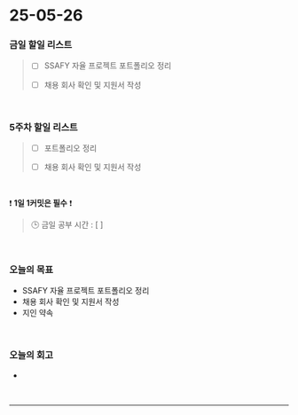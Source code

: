 # 25-05-26

### 금일 할일 리스트
> - [ ] SSAFY 자율 프로젝트 포트폴리오 정리
>
> - [ ] 채용 회사 확인 및 지원서 작성

<br/>

### 5주차 할일 리스트

> - [ ] 포트폴리오 정리
>
> - [ ] 채용 회사 확인 및 지원서 작성

<br/>

❗ **1일 1커밋은 필수** ❗

> 🕒 금일 공부 시간 : [  ]

<br/>

### 오늘의 목표
- SSAFY 자율 프로젝트 포트폴리오 정리
- 채용 회사 확인 및 지원서 작성
- 지인 약속

<br>

### 오늘의 회고
- 


<br/>

---
